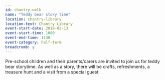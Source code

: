 ```yaml
---
id: chantry-walk
name: "Teddy bear story time"
location: chantry-library
location-text: Chantry Library
event-start-date: 2018-02-13
event-start-time: 1000
event-end-time: 1130
event-category: half-term
breadcrumb: y
---
```


Pre-school children and their parents/carers are invited to join us for teddy bear storytime. As well as a story, there will be crafts, refreshments, a treasure hunt and a visit from a special guest.
